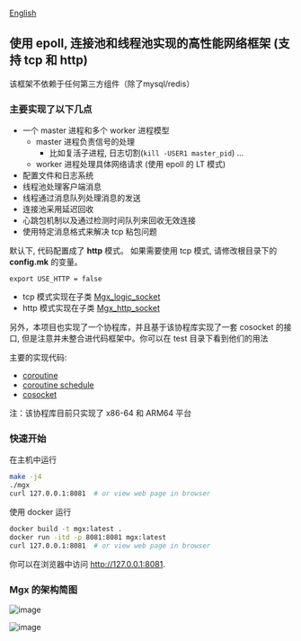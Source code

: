 [English](./README.md)

## **使用 epoll, 连接池和线程池实现的高性能网络框架 (支持 tcp 和 http)**

该框架不依赖于任何第三方组件（除了mysql/redis）

### 主要实现了以下几点

- 一个 master 进程和多个 worker 进程模型
    - master 进程负责信号的处理
        - 比如复活子进程, 日志切割(`kill -USER1 master_pid`) ...
    - worker 进程处理具体网络请求 (使用 epoll 的 LT 模式)
- 配置文件和日志系统
- 线程池处理客户端消息
- 线程通过消息队列处理消息的发送
- 连接池采用延迟回收
- 心跳包机制以及通过检测时间队列来回收无效连接
- 使用特定消息格式来解决 tcp 粘包问题


默认下, 代码配置成了 **http** 模式。 如果需要使用 tcp 模式, 请修改根目录下的 **config.mk** 的变量。

```
export USE_HTTP = false
```

- tcp 模式实现在子类 [Mgx_logic_socket](./bussiness/mgx_logic_socket.cpp)
- http 模式实现在子类 [Mgx_http_socket](./http/mgx_http_socket.cpp)


另外，本项目也实现了一个协程库，并且基于该协程库实现了一套 cosocket 的接口, 但是注意并未整合进代码框架中。你可以在 test 目录下看到他们的用法

主要的实现代码:

- [coroutine](./misc/mgx_coroutine.cpp)
- [coroutine schedule](./misc/mgx_coroutine_scheduler.cpp)
- [cosocket](./misc/mgx_cosocket.cpp)

注：该协程库目前只实现了 x86-64 和 ARM64 平台

### 快速开始

在主机中运行

```bash
make -j4
./mgx
curl 127.0.0.1:8081  # or view web page in browser
```

使用 docker 运行
```bash
docker build -t mgx:latest .
docker run -itd -p 8081:8081 mgx:latest
curl 127.0.0.1:8081  # or view web page in browser
```

你可以在浏览器中访问 http://127.0.0.1:8081.

### Mgx 的架构简图
![image](https://user-images.githubusercontent.com/33289788/198247693-2be7fa86-91e0-4d95-82db-61504ef4d5f2.png)

![image](https://user-images.githubusercontent.com/33289788/198247721-7cd7afd0-570b-40db-8b63-a9838888b170.png)
